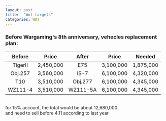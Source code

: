 ```yaml
---
layout: post
title:  "Wot targets"
categories: WOT
---
```

### Before Wargaming's 8th anniversary, vehecles replacement plan:
| Before    | Price     | After     | Price     | Needed    |
| :----:    |:----:     |:----:     |:----:     |:----:     | 
| TigerII   | 2,450,000 | E75       | 3,100,000 | 1,875,000 |
| Obj.257   | 3,560,000 | IS-7      | 6,100,000 | 4,320,000 |
| T10       | 3,510,000 | Obj.277   | 6,100,000 | 4,345,000 |
| WZ111-4   | 3,510,000 | WZ111-5A  | 6,100,000 | 4,345,000 |

<br>
for 15% account, the total would be about 12,680,000 <br>
and need to sell before 4.11 according to last year